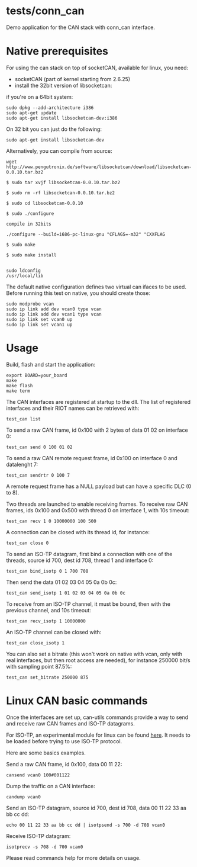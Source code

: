 tests/conn_can
================
Demo application for the CAN stack with conn_can interface.


Native prerequisites
============
For using the can stack on top of socketCAN, available for linux, you need:
- socketCAN (part of kernel starting from 2.6.25)
- install  the 32bit version of libsocketcan:

if you're on a 64bit system:
```
sudo dpkg --add-architecture i386
sudo apt-get update
sudo apt-get install libsocketcan-dev:i386
```
On 32 bit you can just do the following:
```
sudo apt-get install libsocketcan-dev
```

Alternatively, you can compile from source:
```
wget http://www.pengutronix.de/software/libsocketcan/download/libsocketcan-0.0.10.tar.bz2

$ sudo tar xvjf libsocketcan-0.0.10.tar.bz2

$ sudo rm -rf libsocketcan-0.0.10.tar.bz2

$ sudo cd libsocketcan-0.0.10

$ sudo ./configure

compile in 32bits

./configure --build=i686-pc-linux-gnu "CFLAGS=-m32" "CXXFLAG

$ sudo make

$ sudo make install


sudo ldconfig
/usr/local/lib
```

The default native configuration defines two virtual can ifaces to be used.
Before running this test on native, you should create those:

```
sudo modprobe vcan
sudo ip link add dev vcan0 type vcan
sudo ip link add dev vcan1 type vcan
sudo ip link set vcan0 up
sudo ip link set vcan1 up
```

Usage
=====

Build, flash and start the application:
```
export BOARD=your_board
make
make flash
make term
```

The CAN interfaces are registered at startup to the dll. The list of registered
interfaces and their RIOT names can be retrieved with:
```
test_can list
```

To send a raw CAN frame, id 0x100 with 2 bytes of data 01 02 on interface 0:
```
test_can send 0 100 01 02
```

To send a raw CAN remote request frame, id 0x100 on interface 0 and datalenght 7:
```
test_can sendrtr 0 100 7
```
A remote request frame has a NULL payload but can have a specific DLC (0 to 8).


Two threads are launched to enable receiving frames. To receive raw CAN frames,
ids 0x100 and 0x500 with thread 0 on interface 1, with 10s timeout:
```
test_can recv 1 0 10000000 100 500
```

A connection can be closed with its thread id, for instance:
```
test_can close 0
```


To send an ISO-TP datagram, first bind a connection with one of the threads,
source id 700, dest id 708, thread 1 and interface 0:
```
test_can bind_isotp 0 1 700 708
```
Then send the data 01 02 03 04 05 0a 0b 0c:
```
test_can send_isotp 1 01 02 03 04 05 0a 0b 0c
```

To receive from an ISO-TP channel, it must be bound, then with the previous channel,
and 10s timeout:
```
test_can recv_isotp 1 10000000
```

An ISO-TP channel can be closed with:
```
test_can close_isotp 1
```

You can also set a bitrate (this won't work on native with vcan, only with real
interfaces, but then root access are needed), for instance 250000 bit/s with
sampling point 87.5%:
```
test_can set_bitrate 250000 875
```

Linux CAN basic commands
========================

Once the interfaces are set up, can-utils commands provide a way to send and receive
raw CAN frames and ISO-TP datagrams.

For ISO-TP, an experimental module for linux can be found [here](https://github.com/hartkopp/can-isotp).
It needs to be loaded before trying to use ISO-TP protocol.

Here are some basics examples.

Send a raw CAN frame, id 0x100, data 00 11 22:
```
cansend vcan0 100#001122
```

Dump the traffic on a CAN interface:
```
candump vcan0
```

Send an ISO-TP datagram, source id 700, dest id 708, data 00 11 22 33 aa bb cc dd:
```
echo 00 11 22 33 aa bb cc dd | isotpsend -s 700 -d 708 vcan0
```

Receive ISO-TP datagram:
```
isotprecv -s 708 -d 700 vcan0
```

Please read commands help for more details on usage.
